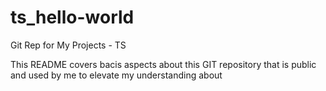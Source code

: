 # ts_hello-world
Git Rep for My Projects - TS

This README covers bacis aspects about this GIT repository that is public and used by me to elevate my understanding about 

